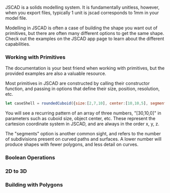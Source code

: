 JSCAD is a solids modelling system. It is fundamentally unitless, however, when you
export files, typically 1 unit is jscad corresponds to 1mm in your model file.

Modelling in JSCAD is often a case of building the shape you want out of primitives,
but there are often many different options to get the same shape.  Check out the 
examples on the JSCAD app page to learn about the different capabilities.

### Working with Primitives
The documentation is your best friend when working with primitives, but the 
provided examples are also a valuable resource.

Most primitives in JSCAD are constructed by calling their constructor function,
and passing in options that define their size, position, resolution, etc.
```javascript
let caseShell = roundedCuboid({size:[2,7,10], center:[10,10,5], segments: 32})
```

You will see a recurring pattern of an array of three numbers, "[30,10,0]" in parameters 
such as cuboid size, object center, etc. These represent the cartesion coordinate system
in JSCAD, and are always in the order x, y, z.

The "segments" option is another common sight, and refers to the number of subdivisions 
present on curved paths and surfaces. A lower number will produce shapes with fewer 
polygons, and less detail on curves. 

### Boolean Operations

### 2D to 3D

### Building with Polygons